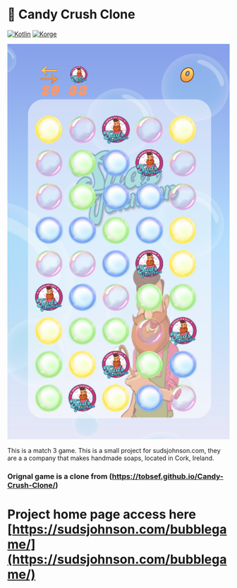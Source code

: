 # 🍭 Candy Crush Clone
[![Kotlin](https://img.shields.io/badge/Kotlin-1.3.70-blue.svg?style=flat&logo=kotlin&logoColor=white)](http://kotlinlang.org)
[![Korge](https://img.shields.io/badge/Korge-1.10.2.0-836DAC.svg)](https://korge.soywiz.com/)

![Screenshot](game-img.PNG)

This is a match 3 game. 
This is a small project for sudsjohnson.com, they are a a company that makes handmade soaps, located in Cork, Ireland.
### Orignal game is a clone from (https://tobsef.github.io/Candy-Crush-Clone/)

# Project home page access here [https://sudsjohnson.com/bubblegame/](https://sudsjohnson.com/bubblegame/)
